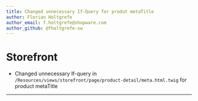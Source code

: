```yaml
---
title: Changed unnecessary If-Query for produt metaTitle 
author: Florian Holtgrefe
author_email: f.holtgrefe@shopware.com
author_github: @fholtgrefe-sw
---
```

# Storefront
*  Changed unnecessary If-query in `/Resources/views/storefront/page/product-detail/meta.html.twig` for product metaTitle
___

